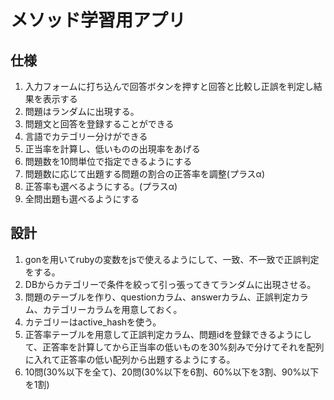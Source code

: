 # メソッド学習用アプリ

## 仕様
1. 入力フォームに打ち込んで回答ボタンを押すと回答と比較し正誤を判定し結果を表示する
1. 問題はランダムに出現する。
1. 問題文と回答を登録することができる
1. 言語でカテゴリー分けができる
1. 正当率を計算し、低いものの出現率をあげる
1. 問題数を10問単位で指定できるようにする
  1. 問題数に応じて出題する問題の割合の正答率を調整(プラスα)
  1. 正答率も選べるようにする。(プラスα)
  1. 全問出題も選べるようにする
## 設計

1. gonを用いてrubyの変数をjsで使えるようにして、一致、不一致で正誤判定をする。
1. DBからカテゴリーで条件を絞って引っ張ってきてランダムに出現させる。
1. 問題のテーブルを作り、questionカラム、answerカラム、正誤判定カラム、カテゴリーカラムを用意しておく。
1. カテゴリーはactive_hashを使う。
1. 正答率テーブルを用意して正誤判定カラム、問題idを登録できるようにして、正答率を計算してから正当率の低いものを30%刻みで分けてそれを配列に入れて正答率の低い配列から出題するようにする。
  1. 10問(30%以下を全て)、20問(30%以下を6割、60%以下を3割、90%以下を1割)


